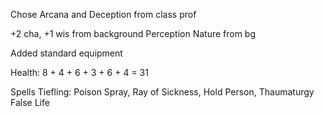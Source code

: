 
Chose Arcana and Deception from class prof


+2 cha, +1 wis from background
Perception Nature from bg


Added standard equipment

Health: 8 + 4 + 6 + 3 + 6 + 4 = 31




Spells
Tiefling: Poison Spray, Ray of Sickness, Hold Person, Thaumaturgy
False Life


